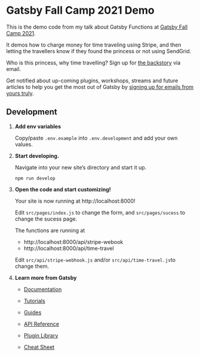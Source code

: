 # Gatsby Fall Camp 2021 Demo

This is the demo code from my talk about Gatsby Functions at [Gatsby Fall Camp 2021](https://queen.raae.codes/gatsby-fall-camp-2021/).

It demos how to charge money for time traveling using Stripe, and then letting the travellers know if they found the princess or not using SendGrid.

Who is this princess, why time travelling? Sign up for [the backstory](http://queen.raae.codes/ruby/) via email.

Get notified about up-coming plugins, workshops, streams and future articles to help you get the most out of Gatsby by [signing up for emails from yours truly](https://queen.raae.codes/emails/).

## Development

1.  **Add env variables**

    Copy/paste `.env.example` into `.env.development` and add your own values.

1.  **Start developing.**

    Navigate into your new site’s directory and start it up.

    ```shell
    npm run develop
    ```

1.  **Open the code and start customizing!**

    Your site is now running at http://localhost:8000!

    Edit `src/pages/index.js` to change the form, and `src/pages/sucess` to change the sucess page.

    The functions are running at

    - http://localhost:8000/api/stripe-webook
    - http://localhost:8000/api/time-travel

    Edit `src/api/stripe-webhook.js` and/or `src/api/time-travel.js`to change them.

1.  **Learn more from Gatsby**

    - [Documentation](https://www.gatsbyjs.com/docs/?utm_source=starter&utm_medium=readme&utm_campaign=minimal-starter)

    - [Tutorials](https://www.gatsbyjs.com/tutorial/?utm_source=starter&utm_medium=readme&utm_campaign=minimal-starter)

    - [Guides](https://www.gatsbyjs.com/tutorial/?utm_source=starter&utm_medium=readme&utm_campaign=minimal-starter)

    - [API Reference](https://www.gatsbyjs.com/docs/api-reference/?utm_source=starter&utm_medium=readme&utm_campaign=minimal-starter)

    - [Plugin Library](https://www.gatsbyjs.com/plugins?utm_source=starter&utm_medium=readme&utm_campaign=minimal-starter)

    - [Cheat Sheet](https://www.gatsbyjs.com/docs/cheat-sheet/?utm_source=starter&utm_medium=readme&utm_campaign=minimal-starter)
